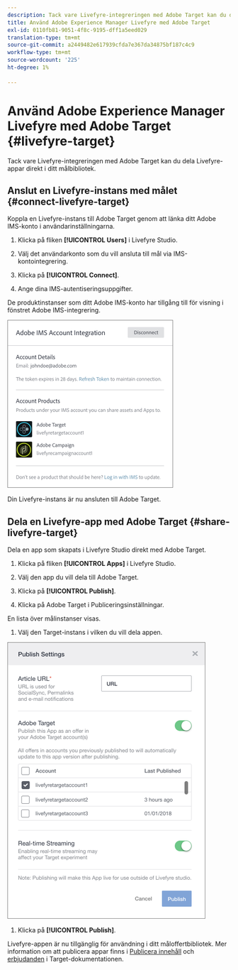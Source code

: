 ```yaml
---
description: Tack vare Livefyre-integreringen med Adobe Target kan du dela Livefyre-appar direkt i ditt målbibliotek.
title: Använd Adobe Experience Manager Livefyre med Adobe Target
exl-id: 0110fb81-9051-4f8c-9195-dff1a5eed029
translation-type: tm+mt
source-git-commit: a2449482e617939cfda7e367da34875bf187c4c9
workflow-type: tm+mt
source-wordcount: '225'
ht-degree: 1%

---
```


# Använd Adobe Experience Manager Livefyre med Adobe Target {#livefyre-target}

Tack vare Livefyre-integreringen med Adobe Target kan du dela Livefyre-appar direkt i ditt målbibliotek.

## Anslut en Livefyre-instans med målet {#connect-livefyre-target}

Koppla en Livefyre-instans till Adobe Target genom att länka ditt Adobe IMS-konto i användarinställningarna.

1. Klicka på fliken **[!UICONTROL Users]** i Livefyre Studio.

1. Välj det användarkonto som du vill ansluta till mål via IMS-kontointegrering.

1. Klicka på **[!UICONTROL Connect]**.

1. Ange dina IMS-autentiseringsuppgifter.

De produktinstanser som ditt Adobe IMS-konto har tillgång till för visning i fönstret Adobe IMS-integrering.

![](assets/livefyre-target-connect.png)

Din Livefyre-instans är nu ansluten till Adobe Target.

## Dela en Livefyre-app med Adobe Target {#share-livefyre-target}

Dela en app som skapats i Livefyre Studio direkt med Adobe Target.

1. Klicka på fliken **[!UICONTROL Apps]** i Livefyre Studio.

1. Välj den app du vill dela till Adobe Target.

1. Klicka på **[!UICONTROL Publish]**.

1. Klicka på Adobe Target i Publiceringsinställningar.

En lista över målinstanser visas.

1. Välj den Target-instans i vilken du vill dela appen.

![](assets/livefyre-target-publish.png)

1. Klicka på  **[!UICONTROL Publish]**.

Livefyre-appen är nu tillgänglig för användning i ditt måloffertbibliotek. Mer information om att publicera appar finns i [Publicera innehåll](/help/using/c-library/t-publish-content.md) och [erbjudanden](https://docs.adobe.com/content/help/en/target/using/experiences/offers/manage-content.html) i Target-dokumentationen.
